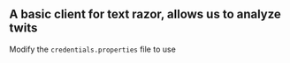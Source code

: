 ## A basic client for text razor, allows us to analyze twits
Modify the `credentials.properties` file to use